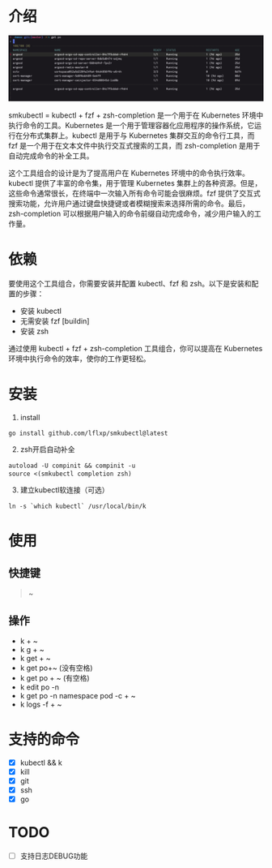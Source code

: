 # 介绍

![](asset/pod.png)

smkubectl = kubectl + fzf + zsh-completion 是一个用于在 Kubernetes 环境中执行命令的工具。Kubernetes 是一个用于管理容器化应用程序的操作系统，它运行在分布式集群上。kubectl 是用于与 Kubernetes 集群交互的命令行工具，而 fzf 是一个用于在文本文件中执行交互式搜索的工具，而 zsh-completion 是用于自动完成命令的补全工具。

这个工具组合的设计是为了提高用户在 Kubernetes 环境中的命令执行效率。kubectl 提供了丰富的命令集，用于管理 Kubernetes 集群上的各种资源。但是，这些命令通常很长，在终端中一次输入所有命令可能会很麻烦。fzf 提供了交互式搜索功能，允许用户通过键盘快捷键或者模糊搜索来选择所需的命令。最后，zsh-completion 可以根据用户输入的命令前缀自动完成命令，减少用户输入的工作量。

# 依赖

要使用这个工具组合，你需要安装并配置 kubectl、fzf 和 zsh。以下是安装和配置的步骤：

* 安装 kubectl
* 无需安装 fzf [buildin]
* 安装 zsh

通过使用 kubectl + fzf + zsh-completion 工具组合，你可以提高在 Kubernetes 环境中执行命令的效率，使你的工作更轻松。

# 安装

1. install

```
go install github.com/lflxp/smkubectl@latest
```

2. zsh开启自动补全

```
autoload -U compinit && compinit -u
source <(smkubectl completion zsh)
```

3. 建立kubectl软连接（可选）

```
ln -s `which kubectl` /usr/local/bin/k
```

# 使用

## 快捷键

> ~

## 操作

* k + ~
* k g + ~
* k get + ~
* k get po+~ (没有空格)
* k get po + ~ (有空格)
* k edit po -n
* k get po -n namespace pod -c + ~
* k logs -f + ~

# 支持的命令

* [x] kubectl && k
* [x] kill
* [x] git
* [x] ssh
* [x] go

# TODO

* [ ] 支持日志DEBUG功能
